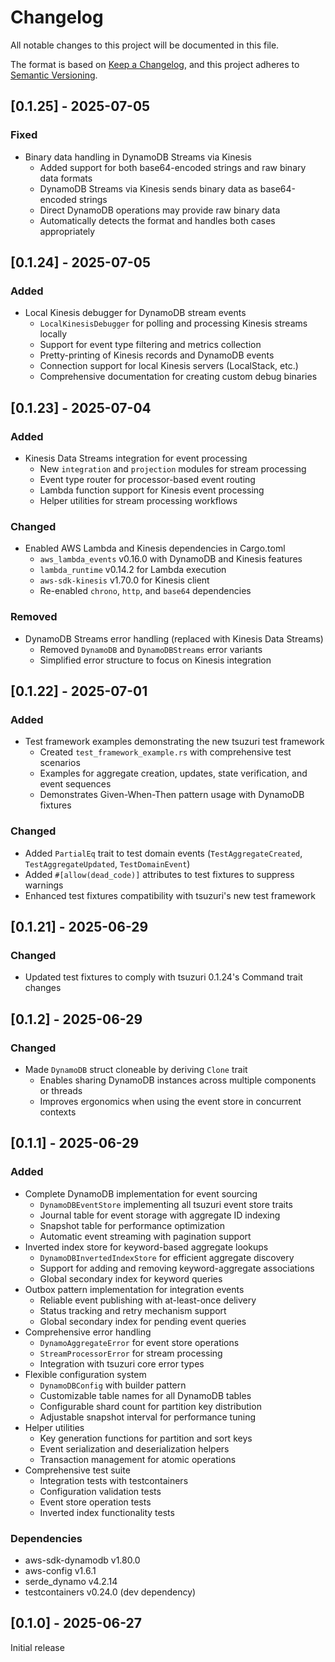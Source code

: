 # Changelog

All notable changes to this project will be documented in this file.

The format is based on [Keep a Changelog](https://keepachangelog.com/en/1.0.0/),
and this project adheres to [Semantic Versioning](https://semver.org/spec/v2.0.0.html).

## [0.1.25] - 2025-07-05

### Fixed

- Binary data handling in DynamoDB Streams via Kinesis
  - Added support for both base64-encoded strings and raw binary data formats
  - DynamoDB Streams via Kinesis sends binary data as base64-encoded strings
  - Direct DynamoDB operations may provide raw binary data
  - Automatically detects the format and handles both cases appropriately

## [0.1.24] - 2025-07-05

### Added

- Local Kinesis debugger for DynamoDB stream events
  - `LocalKinesisDebugger` for polling and processing Kinesis streams locally
  - Support for event type filtering and metrics collection
  - Pretty-printing of Kinesis records and DynamoDB events
  - Connection support for local Kinesis servers (LocalStack, etc.)
  - Comprehensive documentation for creating custom debug binaries

## [0.1.23] - 2025-07-04

### Added

- Kinesis Data Streams integration for event processing
  - New `integration` and `projection` modules for stream processing
  - Event type router for processor-based event routing
  - Lambda function support for Kinesis event processing
  - Helper utilities for stream processing workflows

### Changed

- Enabled AWS Lambda and Kinesis dependencies in Cargo.toml
  - `aws_lambda_events` v0.16.0 with DynamoDB and Kinesis features
  - `lambda_runtime` v0.14.2 for Lambda execution
  - `aws-sdk-kinesis` v1.70.0 for Kinesis client
  - Re-enabled `chrono`, `http`, and `base64` dependencies

### Removed

- DynamoDB Streams error handling (replaced with Kinesis Data Streams)
  - Removed `DynamoDB` and `DynamoDBStreams` error variants
  - Simplified error structure to focus on Kinesis integration

## [0.1.22] - 2025-07-01

### Added

- Test framework examples demonstrating the new tsuzuri test framework
  - Created `test_framework_example.rs` with comprehensive test scenarios
  - Examples for aggregate creation, updates, state verification, and event sequences
  - Demonstrates Given-When-Then pattern usage with DynamoDB fixtures

### Changed

- Added `PartialEq` trait to test domain events (`TestAggregateCreated`, `TestAggregateUpdated`, `TestDomainEvent`)
- Added `#[allow(dead_code)]` attributes to test fixtures to suppress warnings
- Enhanced test fixtures compatibility with tsuzuri's new test framework

## [0.1.21] - 2025-06-29

### Changed

- Updated test fixtures to comply with tsuzuri 0.1.24's Command trait changes

## [0.1.2] - 2025-06-29

### Changed

- Made `DynamoDB` struct cloneable by deriving `Clone` trait
  - Enables sharing DynamoDB instances across multiple components or threads
  - Improves ergonomics when using the event store in concurrent contexts

## [0.1.1] - 2025-06-29

### Added

- Complete DynamoDB implementation for event sourcing
  - `DynamoDBEventStore` implementing all tsuzuri event store traits
  - Journal table for event storage with aggregate ID indexing
  - Snapshot table for performance optimization
  - Automatic event streaming with pagination support
- Inverted index store for keyword-based aggregate lookups
  - `DynamoDBInvertedIndexStore` for efficient aggregate discovery
  - Support for adding and removing keyword-aggregate associations
  - Global secondary index for keyword queries
- Outbox pattern implementation for integration events
  - Reliable event publishing with at-least-once delivery
  - Status tracking and retry mechanism support
  - Global secondary index for pending event queries
- Comprehensive error handling
  - `DynamoAggregateError` for event store operations
  - `StreamProcessorError` for stream processing
  - Integration with tsuzuri core error types
- Flexible configuration system
  - `DynamoDBConfig` with builder pattern
  - Customizable table names for all DynamoDB tables
  - Configurable shard count for partition key distribution
  - Adjustable snapshot interval for performance tuning
- Helper utilities
  - Key generation functions for partition and sort keys
  - Event serialization and deserialization helpers
  - Transaction management for atomic operations
- Comprehensive test suite
  - Integration tests with testcontainers
  - Configuration validation tests
  - Event store operation tests
  - Inverted index functionality tests

### Dependencies

- aws-sdk-dynamodb v1.80.0
- aws-config v1.6.1
- serde_dynamo v4.2.14
- testcontainers v0.24.0 (dev dependency)

## [0.1.0] - 2025-06-27

Initial release
